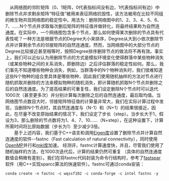 &emsp;从网络图的邻阶矩阵（0、1矩阵，0代表指标间没有边，1代表指标间有边）中删除节点并求剩余矩阵“特征值”被用来表征网络抗毁性，该方法被用在比较不同组的微生物共现网络图的稳定性中。用法为：删除网络图中的1、2、3、4、5、6、7、......N个节点并求取每次删后矩阵的特征值并做转化，将最终结果称为自然连通度。在实际中，一个网络图包含多个节点，那么如何使得某次删除的节点具有代表性呢？一种方法是根据节点的Degree大小来排序，Degree从大到小依次删除节点并计算剩余节点的邻接矩阵的自然连通度。然而，当网络图中的大部分节点的Degree比较接近甚至相等时，按照Degree排序删除节点的做法将不再有效。事实上，我们可以近似认为用删除节点的方式是模拟环境变化使得群落中某些物种消失（或某些物种之间的关系消失，即删除边）之后评估群落的稳定性如何。那么，我们事先不知道哪些物种会消失，例如，当群落中的N个物种消失时，我们很难知道这些N个物种的组合里具体是哪些物种，因此我们使用随机抽样的方法对节点进行随机抓取并删除的方法来模拟物种的随机消失，即计算随机抓取N个节点并删除之后的自然连通度。为了提高结果的可重复性，我们设定删除N个节点时可以迭代1000次（甚至更多次）并分别计算每次删除之后的自然连通度，最后取均值。当网络图节点数目大时，邻接矩阵特征值的计算量非常大，我们在实际计算过程中发现，当删除N个节点时，其自然连通度与（N-1）和（N+1）的结果很接近，因此，在尽量不改变原始结果的情况下，我们设定了步长（step）。当步长大于1，假设为3，那么删除的节点数将为1、4、7、10......（N+step），在这种设置下，计算所需时间将比原始数据（步长为1）至少减少3倍。  
&emsp;&emsp;基于上述内容，我们基于C++语言和调用[Eigen库](https://eigen.tuxfamily.org/index.php?title=Main_Page)设置了删除节点并计算自然连通度的软件--fastnc（Fast calculation of natural connectivity），同时使用[OpenMP](https://www.openmp.org/)并行和[mkl库](https://www.intel.com/content/www/us/en/developer/tools/oneapi/onemkl.html#gs.esqumy)加速。 经测评，fastnc计算速度快，并且，尽管我们使用了随机抽样的方法，在1000次迭代后，计算的结果仍然可重复 （具体的自然连通度数值会稍微有差别）。我们在将fastnc代码封装为命令行结构时，参考了[fastspar](https://github.com/scwatts/fastspar)软件（用C++实现sparcc算法的快速软件）。fastnc可通过conda安装：

```shell
conda create -n fastnc -c wqssf102 -c conda-forge -c intel fastnc -y
```
